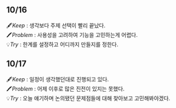 ## 10/16

🖋️*Keep* : 생각보다 주제 선택이 빨리 끝났다.<br/>
🖍️*Problem* : 사용성을 고려하여 기능을 고민하는게 어렵다.<br/>
💡*Try* : 한계를 설정하고 어디까지 만들지를 정한다.<br/>


## 10/17

🖋️*Keep* : 일정이 생각했던대로 진행되고 있다.<br/>
🖍️*Problem* : 어제 이후로 많은 진전이 있지는 못했다.<br/>
💡*Try* : 오늘 얘기하며 논의됐던 문제점들에 대해 찾아보고 고민해봐야겠다.<br/>